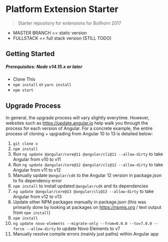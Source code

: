 # Platform Extension Starter

> Starter repository for extensions for Bullhorn 2017

* MASTER BRANCH == static version
* FULLSTACK == full stack version (STILL TODO)

## Getting Started

##### Prerequisites: Node v14.15.x or later

* Clone This
* `npm install` or `yarn install`
* `npm start`


## Upgrade Process

In general, the upgrade process will vary slightly everytime. However, websites such as https://update.angular.io help walk you through the process for each version of Angular. For a concrete example, the entire process of cloning + upgrading from Angular 10 to 13 is detailed below:

1. `git clone x`
2. `npm install`
3. Run `ng update @angular/core@11 @angular/cli@11 --allow-dirty` to take Angular from v10 to v11
4. Run `ng update @angular/core@12 @angular/cli@12 --allow-dirty` to take Angular from v11 to v12
5. Manually update `@angular/cdk` to the Angular 12 version in package.json to fix dependency error
6. `npm install` to install updated `@angular/cdk` and its dependencies
7. `ng update @angular/core@13 @angular/cli@13 --allow-dirty` to take Angular from v12 to v13
8. Update other NPM packages manually in package.json (this was primarily done by looking at packages on https://npmjs.org / text output from `npm install`)
9. `npm install`
10. `ng update novo-elements --migrate-only --from=0.0.0 --to=7.0.0 --force --allow-dirty` to update Novo Elements to v7
11. Manually resolve compile errors (mainly just paths) within Angular app

